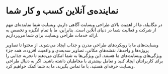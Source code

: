 # نماینده‌ی آنلاین کسب و کار شما

در مگابیلد، ما از اهمیت بالای طراحی وبسایت آگاهی داریم. وبسایت شما نماینده‌ای مهم از شرکت و فعالیت شما در دنیای آنلاین است. بنابراین، ما با تمام انگیزه و تخصص به ارائه خدمات طراحی وبسایت برای شما می‌پردازیم.

وبسایت‌های ما با رویکردهای طراحی مدرن و جذاب ایجاد می‌شوند. از محتوا تا تصاویر پروژه‌ها و واحدها، نقشه‌های مکانی، تصاویر سه‌بعدی و واقعیت افزوده، همه جزء ویژگی‌های وبسایت‌های ما هستند. این ویژگی‌ها به شما امکان می‌دهند تا تجربه جذابی را برای کاربرانتان ایجاد کنید و تعامل بیشتری با مخاطبان داشته باشید. اگر به دنبال طراحی وبسایت حرفه‌ای هستید، با ما تماس بگیرید، ما به شما کمک خواهیم کرد.
